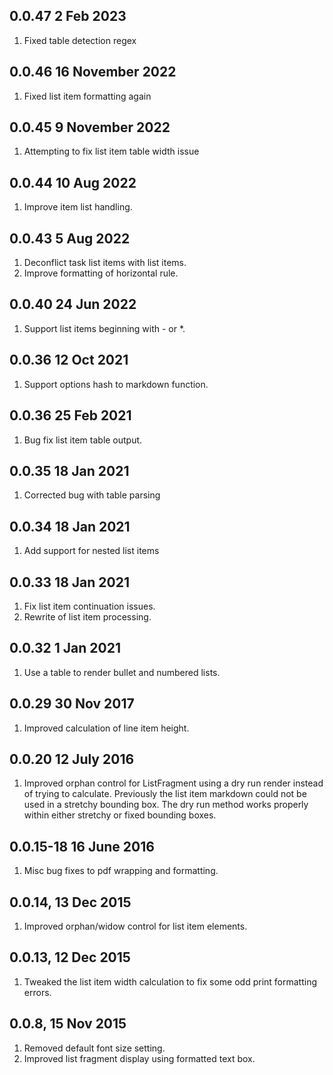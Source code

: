 ## 0.0.47 2 Feb 2023
1. Fixed table detection regex
## 0.0.46 16 November 2022
1. Fixed list item formatting again
## 0.0.45 9 November 2022
1. Attempting to fix list item table width issue
## 0.0.44 10 Aug 2022
1. Improve item list handling.
## 0.0.43 5 Aug 2022
1. Deconflict task list items with list items.
1. Improve formatting of horizontal rule.
## 0.0.40 24 Jun 2022
1. Support list items beginning with - or *.
## 0.0.36 12 Oct 2021
1. Support options hash to markdown function.
## 0.0.36 25 Feb 2021
1. Bug fix list item table output.
## 0.0.35 18 Jan 2021
1. Corrected bug with table parsing
## 0.0.34 18 Jan 2021
1. Add support for nested list items
## 0.0.33 18 Jan 2021
1. Fix list item continuation issues.
1. Rewrite of list item processing.
## 0.0.32 1 Jan 2021
1. Use a table to render bullet and numbered lists.
## 0.0.29  30 Nov 2017
1. Improved calculation of line item height.
## 0.0.20  12 July 2016
1. Improved orphan control for ListFragment using a dry run render instead of trying to calculate.  Previously the list item markdown could not be used in a stretchy bounding box.  The dry run method works properly within either stretchy or fixed bounding boxes.
## 0.0.15-18  16 June 2016
1. Misc bug fixes to pdf wrapping and formatting.
## 0.0.14, 13 Dec 2015
1. Improved orphan/widow control for list item elements.
## 0.0.13, 12 Dec 2015
1. Tweaked the list item width calculation to fix some odd print formatting errors.
## 0.0.8, 15 Nov 2015
1. Removed default font size setting.
2. Improved list fragment display using formatted text box.
